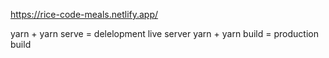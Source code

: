 https://rice-code-meals.netlify.app/

yarn + yarn serve = delelopment live server
yarn + yarn build = production build
